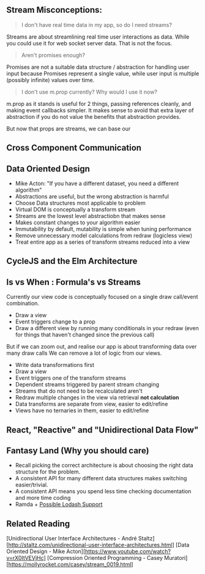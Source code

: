 Stream Misconceptions: 
----------------------

> I don't have real time data in my app, so do I need streams?

Streams are about streamlining real time user interactions as data.
While you could use it for web socket server data.  That is not the focus.

> Aren't promises enough?

Promises are not a suitable data structure / abstraction for handling user input
because Promises represent a single value, while user input is multiple (possibly infinite) 
values over time.

> I don't use m.prop currently?  Why would I use it now?

m.prop as it stands is useful for 2 things, passing references cleanly, and making event callbacks simpler.
It makes sense to avoid that extra layer of abstraction if you do not value the benefits that abstraction provides.

But now that props are streams, we can base our 

Cross Component Communication
-----------------------------

Data Oriented Design
--------------------

- Mike Acton: "If you have a different dataset, you need a different algorithm"
- Abstractions are useful, but the wrong abstraction is harmful
- Choose Data structures most applicable to problem
- Virtual DOM is conceptually a transform stream
- Streams are the lowest level abstractiobn that makes sense
- Makes constant changes to your algorithm easier
- Immutability by default, mutability is simple when tuning performance
- Remove unnecessary model calculations from redraw (logicless view)
- Treat entire app as a series of transform streams reduced into a view

CycleJS and the Elm Architecture
--------------------------------

Is vs When : Formula's vs Streams
---------------------------------

Currently our view code is conceptually focused on a single draw call/event combination.

- Draw a view
- Event triggers change to a prop
- Draw a different view by running many conditionals in your redraw (even for things that haven't changed since the previous call)

But if we can zoom out, and realise our app is about transforming data over many draw calls
We can remove a lot of logic from our views.

- Write data transformations first
- Draw a view
- Event triggers one of the transform streams
- Dependent streams triggered by parent stream changing
- Streams that do not need to be recalculated aren't
- Redraw multiple changes in the view via retrieval **not calculation**
- Data transforms are separate from view, easier to edit/refine
- Views have no ternaries in them, easier to edit/refine


React, "Reactive" and "Unidirectional Data Flow"
------------------------------------------------


Fantasy Land (Why you should care)
----------------------------------

- Recall picking the correct architecture is about choosing the right data structure for the problem.
- A consistent API for many different data structures makes switching easier/trivial.
- A consistent API means you spend less time checking documentation and more time coding
- Ramda + [Possible Lodash Support](https://github.com/lodash/lodash/issues/2406)


Related Reading
---------------

[Unidirectional User Interface Architectures - André Staltz][http://staltz.com/unidirectional-user-interface-architectures.html]
[Data Oriented Design - Mike Acton][https://www.youtube.com/watch?v=rX0ItVEVjHc]
[Compression Oriented Programming - Casey Muratori][https://mollyrocket.com/casey/stream_0019.html]

